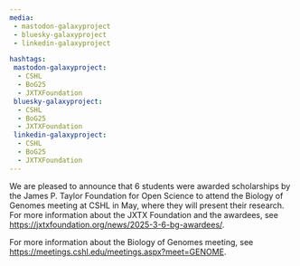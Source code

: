 ```yaml
---
media:
 - mastodon-galaxyproject
 - bluesky-galaxyproject
 - linkedin-galaxyproject

hashtags:
 mastodon-galaxyproject:
  - CSHL
  - BoG25
  - JXTXFoundation
 bluesky-galaxyproject:
  - CSHL
  - BoG25
  - JXTXFoundation
 linkedin-galaxyproject:
  - CSHL
  - BoG25
  - JXTXFoundation
---
```

We are pleased to announce that 6 students were awarded scholarships by the James P. Taylor Foundation for Open Science to attend the Biology of Genomes meeting at CSHL in May, where they will present their research. For more information about the JXTX Foundation and the awardees, see https://jxtxfoundation.org/news/2025-3-6-bg-awardees/.

For more information about the Biology of Genomes meeting, see https://meetings.cshl.edu/meetings.aspx?meet=GENOME.
